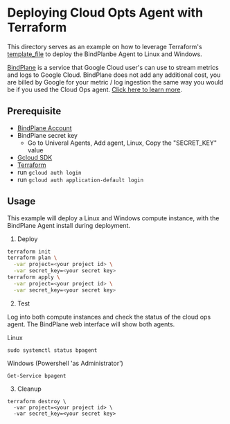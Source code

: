 # Deploying Cloud Opts Agent with Terraform

This directory serves as an example on how to leverage Terraform's [template_file](https://registry.terraform.io/providers/hashicorp/template/latest/docs/data-sources/file) to deploy the BindPlanbe Agent to Linux and Windows.

[BindPlane](https://docs.bindplane.bluemedora.com/docs) is a service that Google Cloud user's can use to stream metrics and logs to Google Cloud. BindPlane does not add any additional cost, you are billed by Google for your metric / log ingestion the same way you would be if you used the Cloud Ops agent. [Click here to learn more](https://cloud.google.com/blog/products/management-tools/use-bluemedoras-bindplane-with-google-cloud).

## Prerequisite

- [BindPlane Account](https://bindplane.bluemedora.com/)
- BindPlane secret key
  - Go to Univeral Agents, Add agent, Linux, Copy the "SECRET_KEY" value
- [Gcloud SDK](https://cloud.google.com/sdk/docs/install)
- [Terraform](https://www.terraform.io/downloads.html)
- run `gcloud auth login`
- run `gcloud auth application-default login`


## Usage

This example will deploy a Linux and Windows compute instance, with the BindPlane Agent install during deployment.

1. Deploy

```bash
terraform init
terraform plan \
  -var project=<your project id> \
  -var secret_key=<your secret key>
terraform apply \
  -var project=<your project id> \
  -var secret_key=<your secret key>
```

2. Test

Log into both compute instances and check the status of the cloud ops agent. The BindPlane web interface will show both agents.

Linux
```
sudo systemctl status bpagent
```

Windows (Powershell 'as Administrator')
```
Get-Service bpagent
```

3. Cleanup

```
terraform destroy \
  -var project=<your project id> \
  -var secret_key=<your secret key>
```
